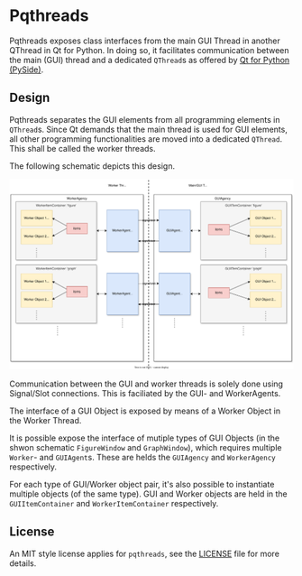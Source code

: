 # Pqthreads

Pqthreads exposes class interfaces from the main GUI Thread in another
QThread in Qt for Python. In doing so, it facilitates communication between the
main (GUI) thread and a dedicated `QThread`s as offered by [Qt for Python (PySide)](https://wiki.qt.io/Qt_for_Python).

## Design

Pqthreads separates the GUI elements from all programming elements in
`QThread`s. Since Qt demands that the main thread is used for GUI elements, all
other programming functionalities are moved into a dedicated `QThread`. This
shall be called the worker threads.

The following schematic depicts this design.

![Pqthreads design](doc/design.svg)

Communication between the GUI and worker threads is solely done using
Signal/Slot connections. This is faciliated by the GUI- and WorkerAgents.

The interface of a GUI Object is exposed by means of a Worker Object in the
Worker Thread.

It is possible expose the interface of mutiple types of GUI Objects (in the
shwon schematic `FigureWindow` and `GraphWindow`), which requires multiple
`Worker`- and `GUIAgent`s. These are helds the `GUIAgency` and `WorkerAgency`
respectively.

For each type of GUI/Worker object pair, it's also possible to instantiate
multiple objects (of the same type). GUI and Worker objects are held in the
`GUIItemContainer` and `WorkerItemContainer` respectively.

## License

An MIT style license applies for `pqthreads`, see the [LICENSE](LICENSE)
file for more details.
